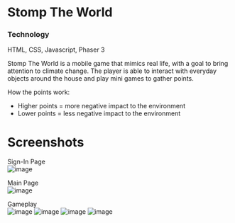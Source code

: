 # Stomp The World

<h3> Technology </h3>
HTML, CSS, Javascript, Phaser 3

Stomp The World is a mobile game that mimics real life, with a goal to bring attention to climate change. The player is able to interact with everyday objects around the house and play mini games to gather points.

How the points work:
- Higher points = more negative impact to the environment
- Lower points = less negative impact to the environment

# Screenshots
Sign-In Page <br>
![image](https://user-images.githubusercontent.com/46513334/162038436-1523b3b0-5d8c-4593-b73d-b60e8aa315c1.png)

Main Page <br>
![image](https://user-images.githubusercontent.com/46513334/162038600-a195a3cf-f4ec-403d-8b9e-5d1180c12602.png)

Gameplay <br>
![image](https://user-images.githubusercontent.com/46513334/162038747-276ce315-82f0-44c3-8468-dfdaf9ab490e.png)
![image](https://user-images.githubusercontent.com/46513334/162038836-2f752d32-8942-42c1-83d0-f3899746817d.png)
![image](https://user-images.githubusercontent.com/46513334/162038959-3b2f16f0-92e5-4b32-b1ea-3fc499b162fd.png)
![image](https://user-images.githubusercontent.com/46513334/162038980-78cd99b2-9a41-4247-a730-b3091ff4d345.png)
